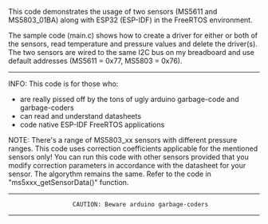 This code demonstrates the usage of two sensors (MS5611 and MS5803_01BA) along with ESP32 (ESP-IDF) in the FreeRTOS environment.

The sample code (main.c) shows how to create a driver for either or both of the sensors, read temperature and pressure values and delete the driver(s). The two sensors are wired to the same I2C bus on my breadboard and use default addresses (MS5611 = 0x77, MS5803 = 0x76).

* * *

INFO: This code is for those who:
- are really pissed off by the tons of ugly arduino garbage-code and garbage-coders
- can read and understand datasheets
- code native ESP-IDF FreeRTOS applications

NOTE: There's a range of MS5803_xx sensors with different pressure ranges. This code uses correction coefficients applicable for the mentioned sensors only! You can run this code with other sensors provided that you modify correction parameters in accordance with the datasheet for your sensor. The algorythm remains the same. Refer to the code in "ms5xxx_getSensorData()" function.

* * * * * * * * * * * * * * * * * * * * * * * * * * * * * * * * * * * * * * * * * *  
                      CAUTION: Beware arduino garbage-coders
* * * * * * * * * * * * * * * * * * * * * * * * * * * * * * * * * * * * * * * * * * 
